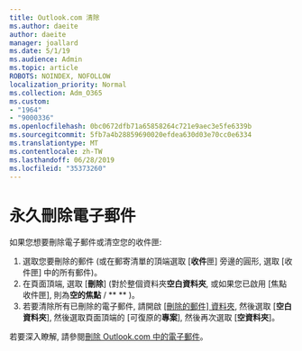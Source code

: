 ```yaml
---
title: Outlook.com 清除
ms.author: daeite
author: daeite
manager: joallard
ms.date: 5/1/19
ms.audience: Admin
ms.topic: article
ROBOTS: NOINDEX, NOFOLLOW
localization_priority: Normal
ms.collection: Adm_O365
ms.custom:
- "1964"
- "9000336"
ms.openlocfilehash: 0bc0672dfb71a65858264c721e9aec3e5fe6339b
ms.sourcegitcommit: 5fb7a4b28859690020efdea630d03e70cc0e6334
ms.translationtype: MT
ms.contentlocale: zh-TW
ms.lasthandoff: 06/28/2019
ms.locfileid: "35373260"
---
```

# <a name="permanently-delete-email"></a>永久刪除電子郵件

如果您想要刪除電子郵件或清空您的收件匣:

1. 選取您要刪除的郵件 (或在郵寄清單的頂端選取 [**收件**匣] 旁邊的圓形, 選取 [收件匣] 中的所有郵件)。
1. 在頁面頂端, 選取 [**刪除**] (對於整個資料夾**空白資料夾**, 或如果您已啟用 [焦點收件匣], 則為**空的焦點** /  ** ** )。
1. 若要清除所有已刪除的電子郵件, 請開啟 [[刪除的郵件] 資料夾](https://outlook.live.com/mail/deleteditems), 然後選取 [**空白資料夾**], 然後選取頁面頂端的 [可復原的**專案**], 然後再次選取 [**空資料夾**]。

若要深入瞭解, 請參閱[刪除 Outlook.com 中的電子郵件](https://support.office.com/article/a9b63739-5392-412a-8e9a-d4b02708dee4)。